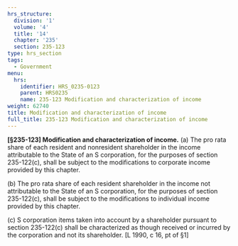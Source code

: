 ```yaml
---
hrs_structure:
  division: '1'
  volume: '4'
  title: '14'
  chapter: '235'
  section: 235-123
type: hrs_section
tags:
  - Government
menu:
  hrs:
    identifier: HRS_0235-0123
    parent: HRS0235
    name: 235-123 Modification and characterization of income
weight: 62740
title: Modification and characterization of income
full_title: 235-123 Modification and characterization of income
---
```

**[§235-123] Modification and characterization of income.** (a) The pro rata share of each resident and nonresident shareholder in the income attributable to the State of an S corporation, for the purposes of section 235-122(c), shall be subject to the modifications to corporate income provided by this chapter.

(b) The pro rata share of each resident shareholder in the income not attributable to the State of an S corporation, for the purposes of section 235-122(c), shall be subject to the modifications to individual income provided by this chapter.

(c) S corporation items taken into account by a shareholder pursuant to section 235-122(c) shall be characterized as though received or incurred by the corporation and not its shareholder. [L 1990, c 16, pt of §1]